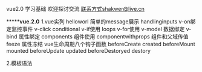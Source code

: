 vue2.0 学习基础
欢迎探讨交流
联系方式shakwer@live.cn

*************************************vue.2.0********************************
1.vue实列
  helloworl 简单的message展示
  handlinginputs v-on绑定监控事件 v-click
  conditional v-if使用
  loops v-for使用
  v-model 数据绑定
  v-bind 属性绑定
  components 组件使用
  componentwithprops  组件和父域传值
  feeze 属性冻结
  vue生命周期八个钩子函数 beforeCreate created beforeMount mounted beforeUpdate updated beforeDestoryed destory

2.模板语法
  
